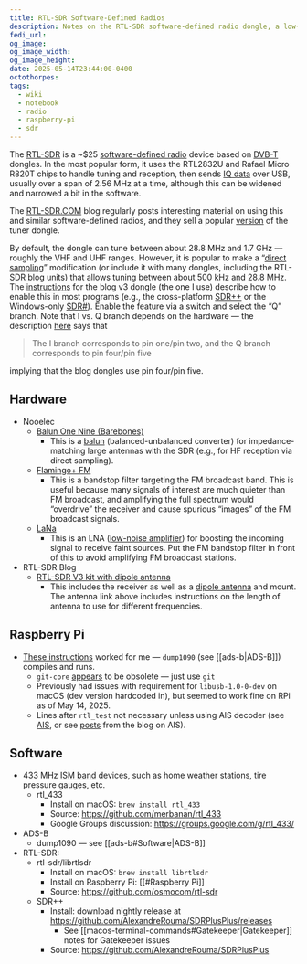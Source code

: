 ```yaml
---
title: RTL-SDR Software-Defined Radios
description: Notes on the RTL-SDR software-defined radio dongle, a low-cost radio receiver capable of HF, VHF, and UHF reception
fedi_url: 
og_image: 
og_image_width: 
og_image_height: 
date: 2025-05-14T23:44:00-0400
octothorpes: 
tags:
  - wiki
  - notebook
  - radio
  - raspberry-pi
  - sdr
---
```


The [RTL-SDR](https://en.wikipedia.org/wiki/Software-defined_radio#RTL-SDR) is a ~$25 [software-defined radio](https://en.wikipedia.org/wiki/Software-defined_radio) device based on [DVB-T](https://en.wikipedia.org/wiki/DVB-T) dongles. In the most popular form, it uses the RTL2832U and Rafael Micro R820T chips to handle tuning and reception, then sends [IQ data](https://en.wikipedia.org/wiki/In-phase_and_quadrature_components#I/Q_data) over USB, usually over a span of 2.56 MHz at a time, although this can be widened and narrowed a bit in the software.

The [RTL-SDR.COM](https://www.rtl-sdr.com/) blog regularly posts interesting material on using this and similar software-defined radios, and they sell a popular [version](https://www.rtl-sdr.com/buy-rtl-sdr-dvb-t-dongles/) of the tuner dongle. 

By default, the dongle can tune between about 28.8 MHz and 1.7 GHz — roughly the VHF and UHF ranges. However, it is popular to make a “[direct sampling](https://www.rtl-sdr.com/rtl-sdr-direct-sampling-mode/)” modification (or include it with many dongles, including the RTL-SDR blog units) that allows tuning between about 500 kHz and 28.8 MHz. The [instructions](https://www.rtl-sdr.com/rtl-sdr-blog-v-3-dongles-user-guide/) for the blog v3 dongle (the one I use) describe how to enable this in most programs (e.g., the cross-platform [SDR++](https://www.sdrpp.org/) or the Windows-only [SDR#](https://airspy.com/download/)). Enable the feature via a switch and select the “Q” branch. Note that I vs. Q branch depends on the hardware — the description [here](https://www.rtl-sdr.com/rtl-sdr-direct-sampling-mode/) says that 

> The I branch corresponds to pin one/pin two, and the Q branch corresponds to pin four/pin five

implying that the blog dongles use pin four/pin five.

## Hardware
- Nooelec
	- [Balun One Nine (Barebones)](https://www.nooelec.com/store/balun-one-nine-v2-barebones.html)
		- This is a [balun](https://en.wikipedia.org/wiki/Balun) (balanced-unbalanced converter) for impedance-matching large antennas with the SDR (e.g., for HF reception via direct sampling).
	- [Flamingo+ FM](https://www.nooelec.com/store/flamingo-plus-fm.html)
		- This is a bandstop filter targeting the FM broadcast band. This is useful because many signals of interest are much quieter than FM broadcast, and amplifying the full spectrum would “overdrive” the receiver and cause spurious “images” of the FM broadcast signals.
	- [LaNa](https://www.nooelec.com/store/lana.html)
		- This is an LNA ([low-noise amplifier](https://en.wikipedia.org/wiki/Low-noise_amplifier)) for boosting the incoming signal to receive faint sources. Put the FM bandstop filter in front of this to avoid amplifying FM broadcast stations.
- RTL-SDR Blog
	- [RTL-SDR V3 kit with dipole antenna](https://www.rtl-sdr.com/buy-rtl-sdr-dvb-t-dongles/)
		- This includes the receiver as well as a [dipole antenna](https://www.rtl-sdr.com/using-our-new-dipole-antenna-kit/) and mount. The antenna link above includes instructions on the length of antenna to use for different frequencies.

## Raspberry Pi
- [These instructions](https://gist.github.com/floehopper/99a0c8931f9d779b0998) worked for me — `dump1090` (see [[ads-b|ADS-B]]) compiles and runs.
	- `git-core` [appears](https://forums.raspberrypi.com/viewtopic.php?t=88655) to be obsolete — just use `git`
	- Previously had issues with requirement for `libusb-1.0-0-dev` on macOS (dev version hardcoded in), but seemed to work fine on RPi as of May 14, 2025.
	- Lines after `rtl_test` not necessary unless using AIS decoder (see [AIS](https://en.wikipedia.org/wiki/Automatic_identification_system), or see [posts](https://www.rtl-sdr.com/tag/ais/) from the blog on AIS).

## Software
- 433 MHz [ISM band](https://en.wikipedia.org/wiki/ISM_radio_band) devices, such as home weather stations, tire pressure gauges, etc.
	- rtl_433 
		- Install on macOS: `brew install rtl_433`
		- Source: <https://github.com/merbanan/rtl_433>
		- Google Groups discussion: <https://groups.google.com/g/rtl_433/>
- ADS-B
	- dump1090 — see [[ads-b#Software|ADS-B]]
- RTL-SDR: 
	- rtl-sdr/librtlsdr 
		- Install on macOS: `brew install librtlsdr`
		- Install on Raspberry Pi: [[#Raspberry Pi]]
		- Source: <https://github.com/osmocom/rtl-sdr>
	- SDR++
		- Install: download nightly release at <https://github.com/AlexandreRouma/SDRPlusPlus/releases>
			- See [[macos-terminal-commands#Gatekeeper|Gatekeeper]] notes for Gatekeeper issues
		- Source: <https://github.com/AlexandreRouma/SDRPlusPlus>